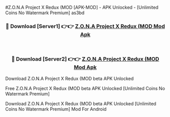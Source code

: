 #Z.O.N.A Project X Redux (MOD [APK-MOD] - APK Unlocked - [Unlimited Coins No Watermark Premium] as3bd



<div align="center">

<h3>🔴 Download [Server1] 👉👉 <a href="https://momento.my/?title=Z.O.N.A_Project_X_Redux_(MOD">Z.O.N.A Project X Redux (MOD Mod Apk</a></h3><br>

<h3>🔴 Download [Server2] 👉👉 <a href="https://momento.my/?title=Z.O.N.A_Project_X_Redux_(MOD">Z.O.N.A Project X Redux (MOD Mod Apk</a></h3>
</div>



Download Z.O.N.A Project X Redux (MOD beta APK Unlocked

Free Z.O.N.A Project X Redux (MOD beta APK Unlocked [Unlimited Coins No Watermark Premium]

Download Z.O.N.A Project X Redux (MOD beta APK Unlocked [Unlimited Coins No Watermark Premium] Mod For Android
